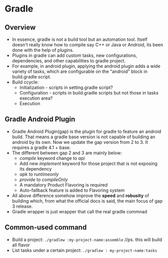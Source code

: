 # Gradle 

## Overview
* In essence, gradle is not a build tool but an automation tool. Itself doesn't really know how to compile say C++ or Java or Android, its been done with the help of plugins.
* Plugins in gradle can add custom tasks, new configurations, dependencies, and other capabilities to gradle project.
* For example, in android plugin, applying the android plugin adds a wide variety of tasks, which are configurable on the "android" block in build.gradle script.
* Build ccycle:
	- Initialization - scripts in setting.gradle script?
	- Configuration - scripts in build.gradle scripts but not those in tasks execution area?
	- Execution 

## Gradle Android Plugin
* Gradle Android Plugin(gap) is the plugin for gradle to feature an android build. That means a gradle base version is not capable of building an android by its own. Now we update the gap version from 2 to 3. It requires a gradle 4.1 + base. 
* The different between gap 2 and 3 are mainly below:
	* *compile* keyword change to *api*
	* Add new *implement* keyword for those project that is not exposing its dependency
	* *apk* to *runtimeonly*
	* *provide* to *compileOnly*
	* A mandatory Product Flavoring is required
	* Auto-fallback feature is added to Flavoring system
* All above difference somehow improve the **speed** and **robusity** of building which, from what the official docs is said, the main focus of gap 3 release.
* Gradle wrapper is just wrapper that call the real gradle commnad

## Common-used command
* Build a project: `./gradlew :my-project-name:assemble`    //ps. this will build all flavor
* List tasks under a certain project: `./gradlew : my-project-name:tasks`
